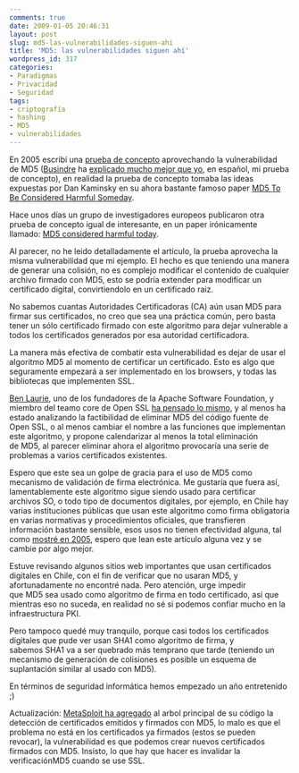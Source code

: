 ```yaml
---
comments: true
date: 2009-01-05 20:46:31
layout: post
slug: md5-las-vulnerabilidades-siguen-ahi
title: 'MD5: las vulnerabilidades siguen ahí'
wordpress_id: 317
categories:
- Paradigmas
- Privacidad
- Seguridad
tags:
- criptografía
- hashing
- MD5
- vulnerabilidades
---
```


En 2005 escribí una [prueba de concepto](http://www.codeproject.com/KB/security/HackingMd5.aspx) aprovechando la vulnerabilidad de MD5 ([Busindre](http://www.busindre.com/) ha [explicado mucho mejor que yo](http://www.busindre.com/evilize-creando-distintos-ejecutables-con-identico-md5-colisiones/), en español, mi prueba de concepto), en realidad la prueba de concepto tomaba las ideas expuestas por Dan Kaminsky en su ahora bastante famoso paper [MD5 To Be Considered Harmful Someday](http://www.doxpara.com/md5_someday.pdf).




Hace unos días un grupo de investigadores europeos publicaron otra prueba de concepto igual de interesante, en un paper irónicamente llamado: [MD5 considered harmful today](http://www.win.tue.nl/hashclash/rogue-ca/).




Al parecer, no he leido detalladamente el artículo, la prueba aprovecha la misma vulnerabilidad que mi ejemplo. El hecho es que teniendo una manera de generar una colisión, no es complejo modificar el contenido de cualquier archivo firmado con MD5, esto se podría extender para modificar un certificado digital, convirtiendolo en un certificado raiz.




No sabemos cuantas Autoridades Certificadoras (CA) aún usan MD5 para firmar sus certificados, no creo que sea una práctica común, pero basta tener un sólo certificado firmado con este algoritmo para dejar vulnerable a todos los certificados generados por esa autoridad certificadora.




La manera más efectiva de combatir esta vulnerabilidad es dejar de usar el algoritmo MD5 al momento de certificar un certificado. Esto es algo que seguramente empezará a ser implementado en los browsers, y todas las bibliotecas que implementen SSL.




[Ben Laurie](http://en.wikipedia.org/wiki/Ben_Laurie), uno de los fundadores de la Apache Software Foundation, y miembro del teamo core de Open SSL [ha pensado lo mismo](http://www.links.org/?p=480), y al menos ha estado analizando la factibilidad de eliminar MD5 del código fuente de Open SSL, o al menos cambiar el nombre a las funciones que implementan este algoritmo, y propone calendarizar al menos la total eliminación de MD5, al parecer eliminar ahora el algoritmo provocaría una serie de problemas a varios certificados existentes.




Espero que este sea un golpe de gracia para el uso de MD5 como mecanismo de validación de firma electrónica. Me gustaría que fuera así, lamentablemente este algoritmo sigue siendo usado para certificar archivos SO, o todo tipo de documentos digitales, por ejemplo, en Chile hay varias instituciones públicas que usan este algoritmo como firma obligatoria en varias normativas y procedimientos oficiales, que transfieren información bastante sensible, esos usos no tienen efectividad alguna, tal como [mostré en 2005](http://www.lnds.net/blog/2007/10/mi-mayor-aporte-a-la-seguridad-informatica.html), espero que lean este artículo alguna vez y se cambie por algo mejor.




Estuve revisando algunos sitios web importantes que usan certificados digitales en Chile, con el fin de verificar que no usaran MD5, y afortunadamente no encontré nada. Pero atención, urge impedir que MD5 sea usado como algoritmo de firma en todo certificado, así que mientras eso no suceda, en realidad no sé si podemos confiar mucho en la infraestructura PKI.




Pero tampoco quedé muy tranquilo, porque casi todos los certificados digitales que pude ver usan SHA1 como algoritmo de firma, y sabemos SHA1 va a ser quebrado más temprano que tarde (teniendo un mecanismo de generación de colisiones es posible un esquema de suplantación similar al usado con MD5).




En términos de seguridad informática hemos empezado un año entretenido ;)




Actualización: [MetaSploit ha agregado](http://blog.metasploit.com/2009/01/scanning-for-md5-signed-ssl.html) al arbol principal de su código la detección de certificados emitidos y firmados con MD5, lo malo es que el problema no está en los certificados ya firmados (estos se pueden revocar), la vulnerabilidad es que podemos crear nuevos certificados firmados con MD5. Insisto, lo que hay que hacer es invalidar la verificaciónMD5 cuando se use SSL.
